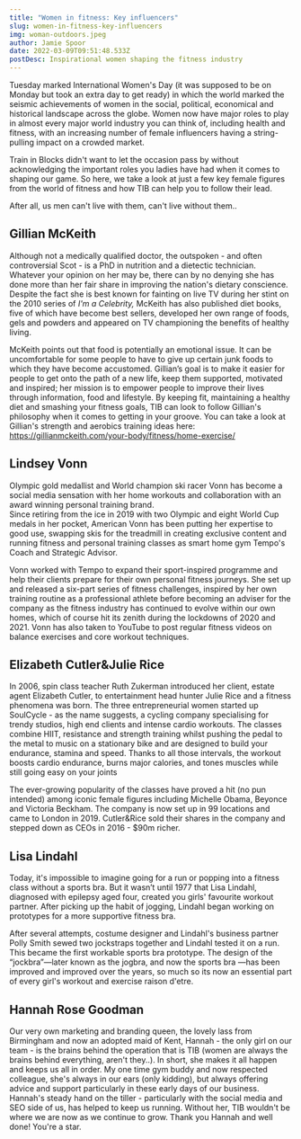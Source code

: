 ```yaml
---
title: "Women in fitness: Key influencers"
slug: women-in-fitness-key-influencers
img: woman-outdoors.jpeg
author: Jamie Spoor
date: 2022-03-09T09:51:48.533Z
postDesc: Inspirational women shaping the fitness industry
---
```


Tuesday marked International Women's Day (it was supposed to be on Monday but took an extra day to get ready) in which the world marked the seismic achievements of women in the social, political, economical and historical landscape across the globe. Women now have major roles to play in almost every major world industry you can think of, including health and fitness, with an increasing number of female influencers having a string-pulling impact on a crowded market.

Train in Blocks didn't want to let the occasion pass by without acknowledging the important roles you ladies have had when it comes to shaping our game. So here, we take a look at just a few key female figures from the world of fitness and how TIB can help you to follow their lead.

After all, us men can't live with them, can't live without them..

## Gillian McKeith

Although not a medically qualified doctor, the outspoken - and often controversial Scot - is a PhD in nutrition and a dietectic technician. Whatever your opinion on her may be, there can by no denying she has done more than her fair share in improving the nation's dietary conscience. Despite the fact she is best known for fainting on live TV during her stint on the 2010 series of _I'm a Celebrity,_ McKeith has also published diet books, five of which have become best sellers, developed her own range of foods, gels and powders and appeared on TV championing the benefits of healthy living.

McKeith points out that food is potentially an emotional issue. It can be uncomfortable for some people to have to give up certain junk foods to which they have become accustomed. Gillian’s goal is to make it easier for people to get onto the path of a new life, keep them supported, motivated and inspired; her mission is to empower people to improve their lives through information, food and lifestyle. By keeping fit, maintaining a healthy diet and smashing your fitness goals, TIB can look to follow Gillian's philosophy when it comes to getting in your groove. You can take a look at Gillian's strength and aerobics training ideas here: <https://gillianmckeith.com/your-body/fitness/home-exercise/>

## Lindsey Vonn

Olympic gold medallist and World champion ski racer Vonn has become a social media sensation with her home workouts and collaboration with an award winning personal training brand. \
Since retiring from the ice in 2019 with two Olympic and eight World Cup medals in her pocket, American Vonn has been putting her expertise to good use, swapping skis for the treadmill in creating exclusive content and running fitness and personal training classes as smart home gym Tempo's Coach and Strategic Advisor.

Vonn worked with Tempo to expand their sport-inspired programme and help their clients prepare for their own personal fitness journeys. She set up and released a six-part series of fitness challenges, inspired by her own training routine as a professional athlete before becoming an adviser for the company as the fitness industry has continued to evolve within our own homes, which of course hit its zenith during the lockdowns of 2020 and 2021. Vonn has also taken to YouTube to post regular fitness videos on balance exercises and core workout techniques.

## Elizabeth Cutler&Julie Rice

In 2006, spin class teacher Ruth Zukerman introduced her client, estate agent Elizabeth Cutler, to entertainment head hunter Julie Rice and a fitness phenomena was born. The three entrepreneurial women started up SoulCycle - as the name suggests, a cycling company specialising for trendy studios, high end clients and intense cardio workouts. The classes combine HIIT, resistance and strength training whilst pushing the pedal to the metal to music on a stationary bike and are designed to build your endurance, stamina and speed. Thanks to all those intervals, the workout boosts cardio endurance, burns major calories, and tones muscles while still going easy on your joints

The ever-growing popularity of the classes have proved a hit (no pun intended) among iconic female figures including Michelle Obama, Beyonce and Victoria Beckham. The company is now set up in 99 locations and came to London in 2019. Cutler&Rice sold their shares in the company and stepped down as CEOs in 2016 - $90m richer.

## Lisa Lindahl

Today, it's impossible to imagine going for a run or popping into a fitness class without a sports bra. But it wasn’t until 1977 that Lisa Lindahl, diagnosed with epilepsy aged four, created you girls' favourite workout partner. After picking up the habit of jogging, Lindahl began working on prototypes for a more supportive fitness bra.

After several attempts, costume designer and Lindahl's business partner Polly Smith sewed two jockstraps together and Lindahl tested it on a run. This became the first workable sports bra prototype. The design of the “jockbra”—later known as the jogbra, and now the sports bra —has been improved and improved over the years, so much so its now an essential part of every girl's workout and exercise raison d'etre.

## Hannah Rose Goodman

Our very own marketing and branding queen, the lovely lass from Birmingham and now an adopted maid of Kent, Hannah - the only girl on our team - is the brains behind the operation that is TIB (women are always the brains behind everything, aren't they..). In short, she makes it all happen and keeps us all in order. My one time gym buddy and now respected colleague, she's always in our ears (only kidding), but always offering advice and support particularly in these early days of our business. Hannah's steady hand on the tiller - particularly with the social media and SEO side of us, has helped to keep us running. Without her, TIB wouldn't be where we are now as we continue to grow. Thank you Hannah and well done! You're a star.
